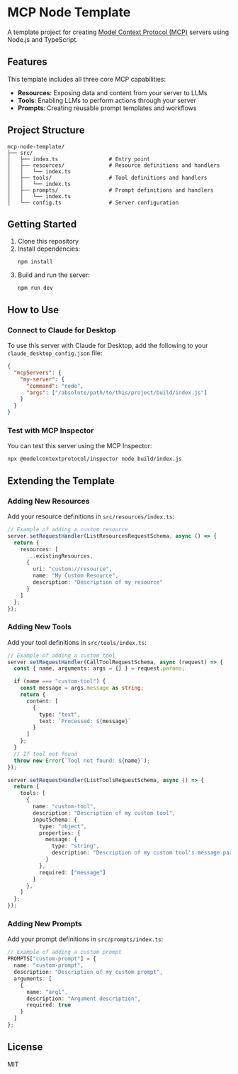 # MCP Node Template

A template project for creating [Model Context Protocol (MCP)](https://modelcontextprotocol.io/) servers using Node.js and TypeScript.

## Features

This template includes all three core MCP capabilities:

- **Resources**: Exposing data and content from your server to LLMs
- **Tools**: Enabling LLMs to perform actions through your server
- **Prompts**: Creating reusable prompt templates and workflows

## Project Structure

```
mcp-node-template/
├── src/
│   ├── index.ts                # Entry point
│   ├── resources/              # Resource definitions and handlers
│   │   └── index.ts
│   ├── tools/                  # Tool definitions and handlers
│   │   └── index.ts
│   ├── prompts/                # Prompt definitions and handlers
│   │   └── index.ts
│   └── config.ts               # Server configuration
```

## Getting Started

1. Clone this repository
2. Install dependencies:
   ```
   npm install
   ```
3. Build and run the server:
   ```
   npm run dev
   ```

## How to Use

### Connect to Claude for Desktop

To use this server with Claude for Desktop, add the following to your `claude_desktop_config.json` file:

```json
{
  "mcpServers": {
    "my-server": {
      "command": "node",
      "args": ["/absolute/path/to/this/project/build/index.js"]
    }
  }
}
```

### Test with MCP Inspector

You can test this server using the MCP Inspector:

```
npx @modelcontextprotocol/inspector node build/index.js
```

## Extending the Template

### Adding New Resources

Add your resource definitions in `src/resources/index.ts`:

```typescript
// Example of adding a custom resource
server.setRequestHandler(ListResourcesRequestSchema, async () => {
  return {
    resources: [
      ...existingResources,
      {
        uri: "custom://resource",
        name: "My Custom Resource",
        description: "Description of my resource"
      }
    ]
  };
});
```

### Adding New Tools

Add your tool definitions in `src/tools/index.ts`:

```typescript
// Example of adding a custom tool
server.setRequestHandler(CallToolRequestSchema, async (request) => {
  const { name, arguments: args = {} } = request.params;

  if (name === "custom-tool") {
    const message = args.message as string;
    return {
      content: [
        {
          type: "text",
          text: `Processed: ${message}`
        }
      ]
    };
  }
  // If tool not found
  throw new Error(`Tool not found: ${name}`);
});

server.setRequestHandler(ListToolsRequestSchema, async () => {
  return {
    tools: [
      {
        name: "custom-tool",
        description: "Description of my custom tool",
        inputSchema: {
          type: "object",
          properties: {
            message: {
              type: "string",
              description: "Description of my custom tool's message parameter"
            }
          },
          required: ["message"]
        }
      },
    ]
  };
});
```

### Adding New Prompts

Add your prompt definitions in `src/prompts/index.ts`:

```typescript
// Example of adding a custom prompt
PROMPTS["custom-prompt"] = {
  name: "custom-prompt",
  description: "Description of my custom prompt",
  arguments: [
    {
      name: "arg1",
      description: "Argument description",
      required: true
    }
  ]
};
```

## License

MIT 
